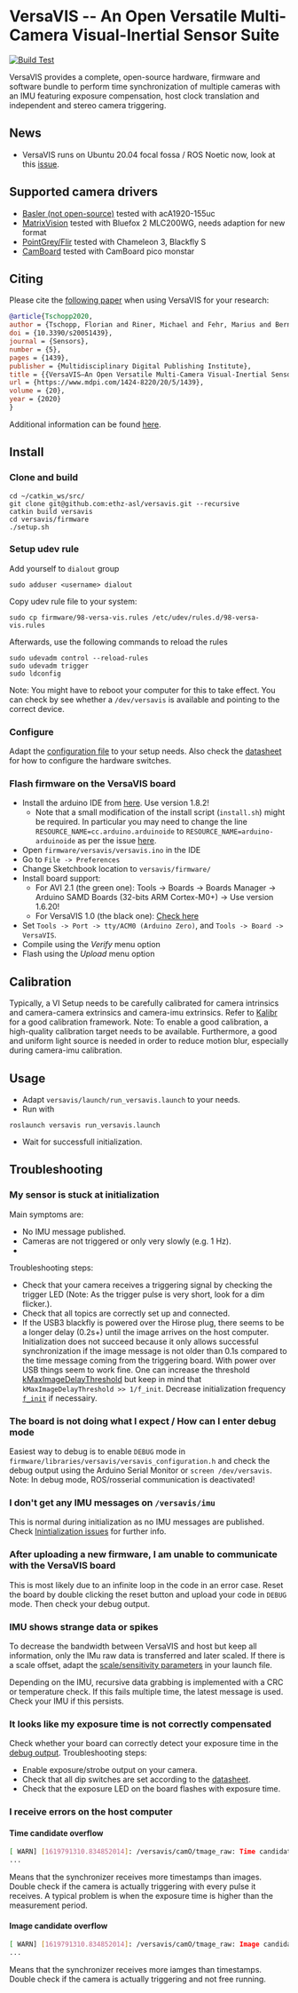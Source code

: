 # VersaVIS -- An Open Versatile Multi-Camera Visual-Inertial Sensor Suite
[![Build Test](https://github.com/ethz-asl/versavis/actions/workflows/build_test.yml/badge.svg)](https://github.com/ethz-asl/versavis/actions/workflows/build_test.yml)

VersaVIS provides a complete, open-source hardware, firmware and software bundle to perform time synchronization of multiple cameras with an IMU featuring exposure compensation, host clock translation and independent and stereo camera triggering.

## News
* VersaVIS runs on Ubuntu 20.04 focal fossa / ROS Noetic now, look at this [issue](https://github.com/ethz-asl/versavis/issues/21#issuecomment-853007617).

## Supported camera drivers
* [Basler (not open-source)](https://github.com/ethz-asl/ros_basler_camera/tree/devel/versavis) tested with acA1920-155uc
* [MatrixVision](https://github.com/ethz-asl/bluefox2/tree/devel/versavis) tested with Bluefox 2 MLC200WG, needs adaption for new format
* [PointGrey/Flir](https://github.com/ethz-asl/flir_camera_driver/tree/devel/versavis) tested with Chameleon 3, Blackfly S
* [CamBoard](https://github.com/ethz-asl/pico_flexx_driver/tree/devel/versavis) tested with CamBoard pico monstar


## Citing

Please cite the [following paper](https://www.mdpi.com/1424-8220/20/5/1439) when using VersaVIS for your research:

```bibtex
@article{Tschopp2020,
author = {Tschopp, Florian and Riner, Michael and Fehr, Marius and Bernreiter, Lukas and Furrer, Fadri and Novkovic, Tonci and Pfrunder, Andreas and Cadena, Cesar and Siegwart, Roland and Nieto, Juan},
doi = {10.3390/s20051439},
journal = {Sensors},
number = {5},
pages = {1439},
publisher = {Multidisciplinary Digital Publishing Institute},
title = {{VersaVIS—An Open Versatile Multi-Camera Visual-Inertial Sensor Suite}},
url = {https://www.mdpi.com/1424-8220/20/5/1439},
volume = {20},
year = {2020}
}
```

Additional information can be found [here](https://docs.google.com/presentation/d/1Yi71cYtIBGUP5bFDKDFcUF2MjNS_CV3LM7W1_3jNLEs/edit?usp=sharing).
## Install

### Clone and build

```
cd ~/catkin_ws/src/
git clone git@github.com:ethz-asl/versavis.git --recursive
catkin build versavis
cd versavis/firmware
./setup.sh
```

### Setup udev rule
Add yourself to `dialout` group
```
sudo adduser <username> dialout
```

Copy udev rule file to your system:
```
sudo cp firmware/98-versa-vis.rules /etc/udev/rules.d/98-versa-vis.rules
```
Afterwards, use the following commands to reload the rules
```
sudo udevadm control --reload-rules
sudo udevadm trigger
sudo ldconfig
```
Note: You might have to reboot your computer for this to take effect. You can check by see whether a `/dev/versavis` is available and pointing to the correct device.

### Configure
Adapt the [configuration file](https://github.com/ethz-asl/versavis/blob/master/firmware/libraries/versavis/src/versavis_configuration.h) to your setup needs. Also check the [datasheet](https://drive.google.com/file/d/11QCjc5PVuMU9bAr8Kjvqz2pqVIhoMbHA/view?ts=5dc98776) for how to configure the hardware switches.

### Flash firmware on the VersaVIS board
* Install the arduino IDE from [here](https://www.arduino.cc/en/Main/OldSoftwareReleases#previous). Use version 1.8.2!
    - Note that a small modification of the install script (`install.sh`) might be required. In particular you may need to change the line `RESOURCE_NAME=cc.arduino.arduinoide` to `RESOURCE_NAME=arduino-arduinoide` as per the issue [here](https://github.com/arduino/Arduino/issues/6116#issuecomment-290012812).
* Open `firmware/versavis/versavis.ino` in the IDE
* Go to `File -> Preferences`
* Change Sketchbook location to `versavis/firmware/`
* Install board support:
    - For AVI 2.1 (the green one): Tools -> Boards -> Boards Manager -> Arduino SAMD Boards (32-bits ARM Cortex-M0+) -> Use version 1.6.20!
    - For VersaVIS 1.0 (the black one): [Check here](https://github.com/ethz-asl/versavis_hw/)
* Set `Tools -> Port -> tty/ACM0 (Arduino Zero)`, and `Tools -> Board -> VersaVIS`.
* Compile using the *Verify* menu option
* Flash using the *Upload* menu option

## Calibration
Typically, a VI Setup needs to be carefully calibrated for camera intrinsics and camera-camera extrinsics and camera-imu extrinsics.
Refer to [Kalibr](https://github.com/ethz-asl/kalibr) for a good calibration framework. Note: To enable a good calibration, a high-quality calibration target needs to be available. Furthermore, a good and uniform light source is needed in order to reduce motion blur, especially during camera-imu calibration.

## Usage
* Adapt `versavis/launch/run_versavis.launch` to your needs.
* Run with
```
roslaunch versavis run_versavis.launch
```
* Wait for successfull initialization.


## Troubleshooting
### My sensor is stuck at initialization
Main symptoms are:
* No IMU message published.
* Cameras are not triggered or only very slowly (e.g. 1 Hz).
*
Troubleshooting steps:
* Check that your camera receives a triggering signal by checking the trigger LED (Note: As the trigger pulse is very short, look for a dim flicker.).
* Check that all topics are correctly set up and connected.
* If the USB3 blackfly is powered over the Hirose plug, there seems to be a longer delay (0.2s+) until the image arrives on the host computer. Initialization does not succeed because it only allows successful synchronization if the image message is not older than 0.1s compared to the time message coming from the triggering board. With power over USB things seem to work fine. One can increase the threshold [kMaxImageDelayThreshold](https://github.com/ethz-asl/versavis/blob/af83f34d4471a7886a197f305dbe76603b92747a/versavis/src/versavis_synchronizer.cpp#L20) but keep in mind that `kMaxImageDelayThreshold >> 1/f_init`. Decrease initialization frequency [`f_init`](https://github.com/ethz-asl/versavis/blob/af83f34d4471a7886a197f305dbe76603b92747a/firmware/versavis/versavis.ino#L87) if necessairy.

### The board is not doing what I expect / How can I enter debug mode
Easiest way to debug is to enable `DEBUG` mode in `firmware/libraries/versavis/versavis_configuration.h` and check the debug output using the Arduino Serial Monitor or `screen /dev/versavis`.
Note: In debug mode, ROS/rosserial communication is deactivated!
### I don't get any IMU messages on `/versavis/imu`
This is normal during initialization as no IMU messages are published. Check [Inintialization issues](https://github.com/ethz-asl/versavis#my-sensor-is-stuck-at-initialization) for further info.
### After uploading a new firmware, I am unable to communicate with the VersaVIS board
This is most likely due to an infinite loop in the code in an error case. Reset the board by double clicking the reset button and upload your code in `DEBUG` mode. Then check your debug output.
### IMU shows strange data or spikes
To decrease the bandwidth between VersaVIS and host but keep all information, only the IMu raw data is transferred and later scaled. If there is a scale offset, adapt the [scale/sensitivity parameters](https://github.com/ethz-asl/versavis/blob/af83f34d4471a7886a197f305dbe76603b92747a/versavis/launch/run_versavis.launch#L140) in your launch file.

Depending on the IMU, recursive data grabbing is implemented with a CRC or temperature check. If this fails multiple time, the latest message is used. Check your IMU if this persists.
### It looks like my exposure time is not correctly compensated
Check whether your board can correctly detect your exposure time in the [debug output](https://github.com/ethz-asl/versavis#my-sensor-is-stuck-at-initialization).
Troubleshooting steps:
* Enable exposure/strobe output on your camera.
* Check that all dip switches are set according to the [datasheet](https://drive.google.com/file/d/11QCjc5PVuMU9bAr8Kjvqz2pqVIhoMbHA/view?ts=5dc98776).
* Check that the exposure LED on the board flashes with exposure time.
### I receive errors on the host computer
#### Time candidate overflow
```bash
[ WARN] [1619791310.834852014]: /versavis/camO/tmage_raw: Time candidates buffer overflow at 1025.
...
```
Means that the synchronizer receives more timestamps than images. Double check if the camera is actually triggering with every pulse it receives. A typical problem is when the exposure time is higher than the measurement period.

#### Image candidate overflow
```bash
[ WARN] [1619791310.834852014]: /versavis/camO/tmage_raw: Image candidates buffer overflow at 1025.
...
```
Means that the synchronizer receives more iamges than timestamps. Double check if the camera is actually triggering and not free running.
